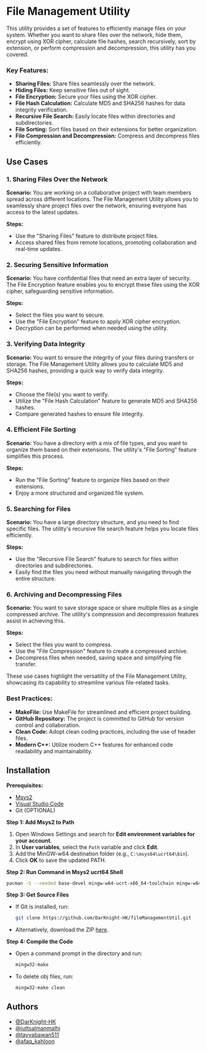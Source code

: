 # File Management Utility

This utility provides a set of features to efficiently manage files on your system. Whether you want to share files over the network, hide them, encrypt using XOR cipher, calculate file hashes, search recursively, sort by extension, or perform compression and decompression, this utility has you covered.

### Key Features:

- **Sharing Files:** Share files seamlessly over the network.
- **Hiding Files:** Keep sensitive files out of sight.
- **File Encryption:** Secure your files using the XOR cipher.
- **File Hash Calculation:** Calculate MD5 and SHA256 hashes for data integrity verification.
- **Recursive File Search:** Easily locate files within directories and subdirectories.
- **File Sorting:** Sort files based on their extensions for better organization.
- **File Compression and Decompression:** Compress and decompress files efficiently.

## Use Cases

### 1. **Sharing Files Over the Network**

**Scenario:**
You are working on a collaborative project with team members spread across different locations. The File Management Utility allows you to seamlessly share project files over the network, ensuring everyone has access to the latest updates.

**Steps:**
- Use the "Sharing Files" feature to distribute project files.
- Access shared files from remote locations, promoting collaboration and real-time updates.

### 2. **Securing Sensitive Information**

**Scenario:**
You have confidential files that need an extra layer of security. The File Encryption feature enables you to encrypt these files using the XOR cipher, safeguarding sensitive information.

**Steps:**
- Select the files you want to secure.
- Use the "File Encryption" feature to apply XOR cipher encryption.
- Decryption can be performed when needed using the utility.

### 3. **Verifying Data Integrity**

**Scenario:**
You want to ensure the integrity of your files during transfers or storage. The File Management Utility allows you to calculate MD5 and SHA256 hashes, providing a quick way to verify data integrity.

**Steps:**
- Choose the file(s) you want to verify.
- Utilize the "File Hash Calculation" feature to generate MD5 and SHA256 hashes.
- Compare generated hashes to ensure file integrity.

### 4. **Efficient File Sorting**

**Scenario:**
You have a directory with a mix of file types, and you want to organize them based on their extensions. The utility's "File Sorting" feature simplifies this process.

**Steps:**
- Run the "File Sorting" feature to organize files based on their extensions.
- Enjoy a more structured and organized file system.

### 5. **Searching for Files**

**Scenario:**
You have a large directory structure, and you need to find specific files. The utility's recursive file search feature helps you locate files efficiently.

**Steps:**
- Use the "Recursive File Search" feature to search for files within directories and subdirectories.
- Easily find the files you need without manually navigating through the entire structure.

### 6. **Archiving and Decompressing Files**

**Scenario:**
You want to save storage space or share multiple files as a single compressed archive. The utility's compression and decompression features assist in achieving this.

**Steps:**
- Select the files you want to compress.
- Use the "File Compression" feature to create a compressed archive.
- Decompress files when needed, saving space and simplifying file transfer.

These use cases highlight the versatility of the File Management Utility, showcasing its capability to streamline various file-related tasks.

### Best Practices:

- **MakeFile:** Use MakeFile for streamlined and efficient project building.
- **GitHub Repository:** The project is committed to GitHub for version control and collaboration.
- **Clean Code:** Adopt clean coding practices, including the use of header files.
- **Modern C++:** Utilize modern C++ features for enhanced code readability and maintainability.

## Installation

**Prerequisites:**
- [Msys2](https://www.msys2.org/)
- [Visual Studio Code](https://code.visualstudio.com/download)
- Git (OPTIONAL)

**Step 1: Add Msys2 to Path**
1. Open Windows Settings and search for **Edit environment variables for your account**.
2. In **User variables**, select the `Path` variable and click **Edit**.
3. Add the MinGW-w64 destination folder (e.g., `C:\msys64\ucrt64\bin`).
4. Click **OK** to save the updated PATH.

**Step 2: Run Command in Msys2 ucrt64 Shell**
```bash
pacman -S --needed base-devel mingw-w64-ucrt-x86_64-toolchain mingw-w64-ucrt-x86_64-7zip
```

**Step 3: Get Source Files**
- If Git is installed, run:
  ```bash
  git clone https://github.com/DarKnight-HK/fileManagementUtil.git
  ```
- Alternatively, download the ZIP [here](https://github.com/DarKnight-HK/fileManagementUtil).

**Step 4: Compile the Code**
- Open a command prompt in the directory and run:
  ```bash
  mingw32-make
  ```
- To delete obj files, run:
  ```bash
  mingw32-make clean
  ```

## Authors

- [@DarKnight-HK](https://github.com/DarKnight-HK)
- [@juttsalmanmalhi](https://www.instagram.com/juttsalmanmalhi/)
- [@tayyabawan511](https://www.instagram.com/tayyabawan511/)
- [@afaq_kahloon](https://www.instagram.com/afaq_kahloon/)
